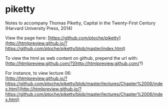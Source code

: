 # piketty
Notes to accompany Thomas Piketty, Capital in the Twenty-First Century (Harvard University Press, 2014)  

View the page here: [https://github.com/ptoche/piketty](http://htmlpreview.github.io/?https://github.com/ptoche/piketty/blob/master/index.html)  

To view the html as web content on github, prepend the url with:  [http://htmlpreview.github.com/?](http://htmlpreview.github.com/?)  

For instance, to view lecture 06:  
[http://htmlpreview.github.io/?https://github.com/ptoche/piketty/blob/master/lectures/Chapter%2006/index.html](http://htmlpreview.github.io/?https://github.com/ptoche/piketty/blob/master/lectures/Chapter%2006/index.html)  
